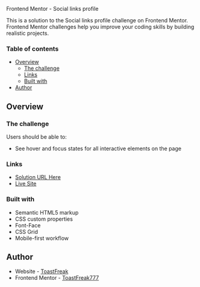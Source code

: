 Frontend Mentor - Social links profile

This is a solution to the Social links profile challenge on Frontend Mentor. Frontend Mentor challenges help you improve your coding skills by building realistic projects.

### Table of contents

- [Overview](#overview)
  - [The challenge](#the-challenge)
  - [Links](#links)
  - [Built with](#built-with)
- [Author](#author)

## Overview

### The challenge

Users should be able to:

- See hover and focus states for all interactive elements on the page

### Links

- [Solution URL Here](https://github.com/ToastFreak777/Frontend-Mentor/tree/social-links-profile-main?tab=readme-ov-file)
- [Live Site](https://toastfreak777.github.io/Frontend-Mentor/social-links-profile-main/)

### Built with

- Semantic HTML5 markup
- CSS custom properties
- Font-Face
- CSS Grid
- Mobile-first workflow

## Author

- Website - [ToastFreak](https://github.com/ToastFreak777)
- Frontend Mentor - [ToastFreak777](https://www.frontendmentor.io/profile/ToastFreak777)
